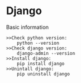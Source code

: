 # Django

Basic information

    >>Check python version:
        python --version
    >>Check django version:
        django-admin --version
    >>Install django:
        pip install django
    >>Unintall django:
        pip uninstall django
    
    

